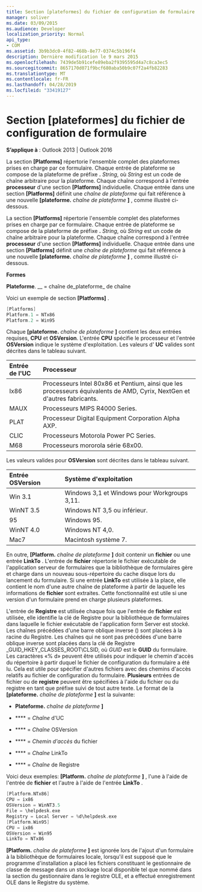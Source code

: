 ```yaml
---
title: Section [plateformes] du fichier de configuration de formulaire
manager: soliver
ms.date: 03/09/2015
ms.audience: Developer
localization_priority: Normal
api_type:
- COM
ms.assetid: 3b9b3dc0-4f82-468b-8e77-0374c5b196f4
description: Dernière modification le 9 mars 2015
ms.openlocfilehash: 7439de5b91cefe89eba2f9395595d4a7c8ca3ec5
ms.sourcegitcommit: 8657170d071f9bcf680aba50b9c07f2a4fb82283
ms.translationtype: MT
ms.contentlocale: fr-FR
ms.lasthandoff: 04/28/2019
ms.locfileid: "33419127"
---
```

# <a name="form-configuration-file-platforms-section"></a>Section [plateformes] du fichier de configuration de formulaire

**S’applique à** : Outlook 2013 | Outlook 2016 
  
La section **[Platforms]** répertorie l'ensemble complet des plateformes prises en charge par ce formulaire. Chaque entrée de plateforme se compose de la plateforme de préfixe **.** _String_, où _String_ est un code de chaîne arbitraire pour la plateforme. Chaque chaîne correspond à l'entrée **processeur** d'une section **[Platforms]** individuelle. Chaque entrée dans une section **[Platforms]** définit une _chaîne de plateforme_ qui fait référence à une nouvelle **[plateforme.** _chaîne de plateforme_ **]** , comme illustré ci-dessous. 
  
La section **[Platforms]** répertorie l'ensemble complet des plateformes prises en charge par ce formulaire. Chaque entrée de plateforme se compose de la plateforme de préfixe **.** _String_, où _String_ est un code de chaîne arbitraire pour la plateforme. Chaque chaîne correspond à l'entrée **processeur** d'une section **[Platforms]** individuelle. Chaque entrée dans une section **[Platforms]** définit une _chaîne de plateforme_ qui fait référence à une nouvelle **[plateforme.** _chaîne de plateforme_ **]** , comme illustré ci-dessous. 
  
**Formes**
  
**Plateforme**. __ =  chaîne de_plateforme_ de chaîne
  
Voici un exemple de section **[Platforms]** . 
  
```cpp
[Platforms]
Platform.1 = NTx86
Platform.2 = Win95

```

Chaque **[plateforme.** _chaîne de plateforme_ **]** contient les deux entrées requises, **CPU** et **OSVersion**. L'entrée **CPU** spécifie le processeur et l'entrée **OSVersion** indique le système d'exploitation. Les valeurs d' **UC** valides sont décrites dans le tableau suivant. 
  
|**Entrée de l'UC**|**Processeur**|
|:-----|:-----|
|Ix86  <br/> |Processeurs Intel 80x86 et Pentium, ainsi que les processeurs équivalents de AMD, Cyrix, NextGen et d'autres fabricants.  <br/> |
|MAUX  <br/> |Processeurs MIPS R4000 Series.  <br/> |
|PLAT  <br/> |Processeur Digital Equipment Corporation Alpha AXP.  <br/> |
|CLIC  <br/> |Processeurs Motorola Power PC Series.  <br/> |
|M68  <br/> |Processeurs mororola série 68x00.  <br/> |
   
Les valeurs valides pour **OSVersion** sont décrites dans le tableau suivant. 
  
|**Entrée OSVersion**|**Système d'exploitation**|
|:-----|:-----|
|Win 3.1  <br/> |Windows 3,1 et Windows pour Workgroups 3,11.  <br/> |
|WinNT 3.5  <br/> |Windows NT 3,5 ou inférieur.  <br/> |
|95  <br/> |Windows 95.  <br/> |
|WinNT 4.0  <br/> |Windows NT 4,0.  <br/> |
|Mac7  <br/> |Macintosh système 7.  <br/> |
   
En outre, **[Platform.** _chaîne de plateforme_ **]** doit contenir un **fichier** ou une entrée **LinkTo** . L'entrée de **fichier** répertorie le fichier exécutable de l'application serveur de formulaires que la bibliothèque de formulaires gère et charge dans un nouveau sous-répertoire du cache disque lors du lancement du formulaire. Si une entrée **LinkTo** est utilisée à la place, elle contient le nom d'une autre chaîne de plateforme à partir de laquelle les informations de **fichier** sont extraites. Cette fonctionnalité est utile si une version d'un formulaire prend en charge plusieurs plateformes. 
  
L'entrée de **Registre** est utilisée chaque fois que l'entrée de **fichier** est utilisée, elle identifie la clé de Registre pour la bibliothèque de formulaires dans laquelle le fichier exécutable de l'application form Server est stocké. Les chaînes précédées d'une barre oblique inverse (\) sont placées à la racine du Registre. Les chaînes qui ne sont pas précédées d'une barre oblique inverse sont placées dans la clé de Registre _GUID_HKEY_CLASSES_ROOT\CLSID\, où _GUID_ est le **GUID** du formulaire. Les caractères «% d» peuvent être utilisés pour indiquer le chemin d'accès du répertoire à partir duquel le fichier de configuration du formulaire a été lu. Cela est utile pour spécifier d'autres fichiers avec des chemins d'accès relatifs au fichier de configuration du formulaire. **Plusieurs** entrées de fichier ou de **registre** peuvent être spécifiées à l'aide du fichier ou du registre en tant que préfixe suivi de tout autre texte. Le format de la **[plateforme.** _chaîne de plateforme_ **]** est la suivante: 
  
- **Plateforme.** _chaîne de plateforme_ **]**
    
- **** =  _Chaîne_ d'UC
    
- **** =  _Chaîne_ OSVersion
    
- **** =  _Chemin d'accès_ du fichier
    
- **** =  _Chaîne_ LinkTo
    
- **** =  _Chaîne_ de Registre
  
Voici deux exemples: **[Platform.** _chaîne de plateforme_ **]** , l'une à l'aide de l'entrée de **fichier** et l'autre à l'aide de l'entrée **LinkTo** . 
  
```cpp
[Platform.NTx86]
CPU = ix86
OSVersion = WinNT3.5
File = \helpdesk.exe
Registry = Local Server = %d\helpdesk.exe
[Platform.Win95]
CPU = ix86
OSVersion = Win95
LinkTo = NTx86

```

**[Platform.** _chaîne de plateforme_ **]** est ignorée lors de l'ajout d'un formulaire à la bibliothèque de formulaires locale, lorsqu'il est supposé que le programme d'installation a placé les fichiers constituant le gestionnaire de classe de message dans un stockage local disponible tel que nommé dans la section du gestionnaire dans le registre OLE, et a effectué enregistrement OLE dans le Registre du système. 
  

